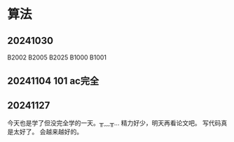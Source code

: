 # 算法
## 20241030
B2002
B2005
B2025
B1000
B1001

## 20241104 101 ac完全
## 20241127
今天也是学了但没完全学的一天。╥﹏╥...
精力好少，明天再看论文吧。
写代码真是太好了。
会越来越好的。